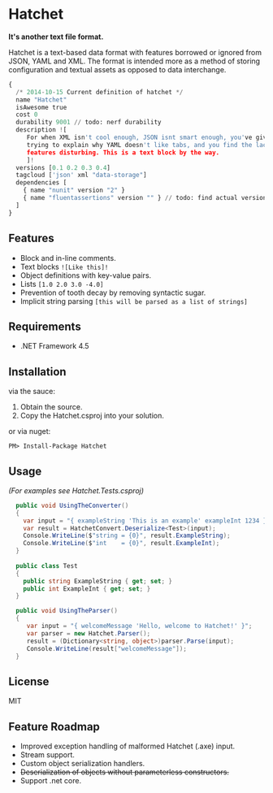 Hatchet
=======

**It's another text file format.**

Hatchet is a text-based data format with features borrowed or ignored from JSON, YAML and XML. The format is intended more as a method of storing configuration and textual assets as opposed to data interchange.

```python
{
  /* 2014-10-15 Current definition of hatchet */
  name "Hatchet"
  isAwesome true
  cost 0
  durability 9001 // todo: nerf durability
  description ![
     For when XML isn't cool enough, JSON isnt smart enough, you've given up
     trying to explain why YAML doesn't like tabs, and you find the lack of
     features disturbing. This is a text block by the way.
     ]!
  versions [0.1 0.2 0.3 0.4]
  tagcloud ['json' xml "data-storage"]
  dependencies [
    { name "nunit" version "2" }
    { name "fluentassertions" version "" } // todo: find actual version number
  ]
}

```

## Features

  - Block and in-line comments.
  - Text blocks ```![Like this]!```
  - Object definitions with key-value pairs.
  - Lists ```[1.0 2.0 3.0 -4.0]```
  - Prevention of tooth decay by removing syntactic sugar.
  - Implicit string parsing ```[this will be parsed as a list of strings]```

## Requirements

  - .NET Framework 4.5

## Installation

via the sauce:

  1. Obtain the source.
  2. Copy the Hatchet.csproj into your solution.
  
or via nuget:

```
PM> Install-Package Hatchet
```

## Usage

  *(For examples see Hatchet.Tests.csproj)*
  
```csharp
  public void UsingTheConverter()
  {
    var input = "{ exampleString 'This is an example' exampleInt 1234 }";
    var result = HatchetConvert.Deserialize<Test>(input);
    Console.WriteLine($"string = {0}", result.ExampleString);
    Console.WriteLine($"int    = {0}", result.ExampleInt);
  }
  
  public class Test
  {
    public string ExampleString { get; set; }
    public int ExampleInt { get; set; }
  }
```

```csharp
  public void UsingTheParser()
  {
     var input = "{ welcomeMessage 'Hello, welcome to Hatchet!' }";
     var parser = new Hatchet.Parser();
     result = (Dictionary<string, object>)parser.Parse(input);
     Console.WriteLine(result["welcomeMessage"]);
  }
```

## License

MIT

## Feature Roadmap

  * Improved exception handling of malformed Hatchet (.axe) input.
  * Stream support.
  * Custom object serialization handlers.
  * ~~Deserialization of objects without parameterless constructors.~~
  * Support .net core.
